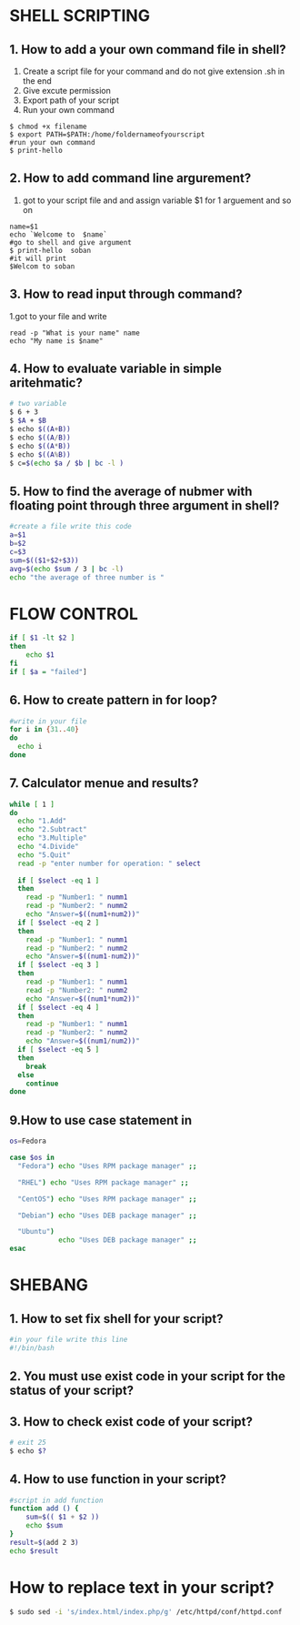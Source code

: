 # SHELL SCRIPTING
## 1. How to add a your own command file in shell?
1. Create a script file for your command and do not give extension .sh in the end
2. Give excute permission
3. Export path of your script
4. Run your own command
```shell
$ chmod +x filename
$ export PATH=$PATH:/home/foldernameofyourscript
#run your own command
$ print-hello
```
## 2. How to add command line argurement?
1. got to your script file and and assign variable $1 for 1 arguement and so on
```shell
name=$1
echo `Welcome to  $name`
#go to shell and give argument
$ print-hello  soban
#it will print
$Welcom to soban
```
## 3. How to read input through command?
1.got to your file and write 
```shell
read -p "What is your name" name
echo "My name is $name"
```
## 4. How to evaluate variable in simple aritehmatic?
```bash
# two variable 
$ 6 + 3
$ $A + $B
$ echo $((A+B))
$ echo $((A/B))
$ echo $((A*B))
$ echo $((A%B))
$ c=$(echo $a / $b | bc -l ) 
```
## 5. How to find the average of nubmer with floating point through three argument in shell?
```bash
#create a file write this code
a=$1
b=$2
c=$3
sum=$(($1+$2+$3))
avg=$(echo $sum / 3 | bc -l)
echo "the average of three number is "
```
# FLOW CONTROL
```bash
if [ $1 -lt $2 ]
then 
    echo $1
fi
if [ $a = "failed"]
```
## 6. How to create pattern in for loop?
```bash
#write in your file
for i in {31..40}
do
  echo i
done
```
## 7. Calculator menue and results?
```bash
while [ 1 ]
do
  echo "1.Add"
  echo "2.Subtract"
  echo "3.Multiple"
  echo "4.Divide"
  echo "5.Quit"
  read -p "enter number for operation: " select
  
  if [ $select -eq 1 ]
  then
    read -p "Number1: " numm1
    read -p "Number2: " numm2
    echo "Answer=$((num1+num2))"
  if [ $select -eq 2 ]
  then
    read -p "Number1: " numm1
    read -p "Number2: " numm2
    echo "Answer=$((num1-num2))"
  if [ $select -eq 3 ]
  then
    read -p "Number1: " numm1
    read -p "Number2: " numm2
    echo "Answer=$((num1*num2))"
  if [ $select -eq 4 ]
  then
    read -p "Number1: " numm1
    read -p "Number2: " numm2
    echo "Answer=$((num1/num2))"
  if [ $select -eq 5 ]
  then
    break
  else
    continue
done
```
## 9.How to use case statement in 
```bash
os=Fedora

case $os in
  "Fedora") echo "Uses RPM package manager" ;;

  "RHEL") echo "Uses RPM package manager" ;;

  "CentOS") echo "Uses RPM package manager" ;;

  "Debian") echo "Uses DEB package manager" ;;

  "Ubuntu")
            echo "Uses DEB package manager" ;;
esac
```
# SHEBANG
## 1. How to set fix shell for your script?
```bash
#in your file write this line
#!/bin/bash
```
## 2. You must use exist code in your script for the status of your script?
## 3. How to check exist code of your script?
```bash
# exit 25
$ echo $?
```
## 4. How to use function in your script?
```bash
#script in add function
function add () {
    sum=$(( $1 + $2 ))
    echo $sum
}
result=$(add 2 3)
echo $result
```
# How to replace text in your script?
```bash
$ sudo sed -i 's/index.html/index.php/g' /etc/httpd/conf/httpd.conf
```

  
 
 
 








